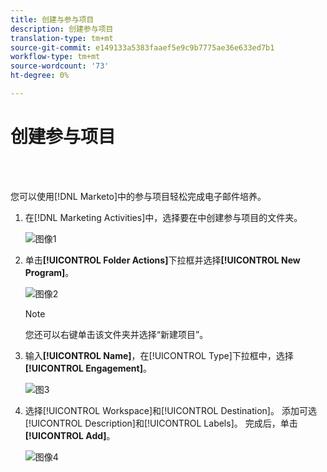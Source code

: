 ```yaml
---
title: 创建与参与项目
description: 创建参与项目
translation-type: tm+mt
source-git-commit: e149133a5383faaef5e9c9b7775ae36e633ed7b1
workflow-type: tm+mt
source-wordcount: '73'
ht-degree: 0%

---
```



# 创建参与项目

<br> 

您可以使用[!DNL Marketo]中的参与项目轻松完成电子邮件培养。

1. 在[!DNL Marketing Activities]中，选择要在中创建参与项目的文件夹。

   ![图像1](/help/sky/assets/engagement-programs/create-an-engagement-program/create-an-engagement-program-1.png)

1. 单击&#x200B;**[!UICONTROL Folder Actions]**&#x200B;下拉框并选择&#x200B;**[!UICONTROL New Program]**。

   ![图像2](/help/sky/assets/engagement-programs/create-an-engagement-program/create-an-engagement-program-2.png)

   >[!NOTE]
   >
   >您还可以右键单击该文件夹并选择“新建项目”。

1. 输入&#x200B;**[!UICONTROL Name]**，在[!UICONTROL Type]下拉框中，选择&#x200B;**[!UICONTROL Engagement]**。

   ![图3](/help/sky/assets/engagement-programs/create-an-engagement-program/create-an-engagement-program-3.png)

1. 选择[!UICONTROL Workspace]和[!UICONTROL Destination]。 添加可选[!UICONTROL Description]和[!UICONTROL Labels]。 完成后，单击&#x200B;**[!UICONTROL Add]**。

   ![图像4](/help/sky/assets/engagement-programs/create-an-engagement-program/create-an-engagement-program-4.png)
